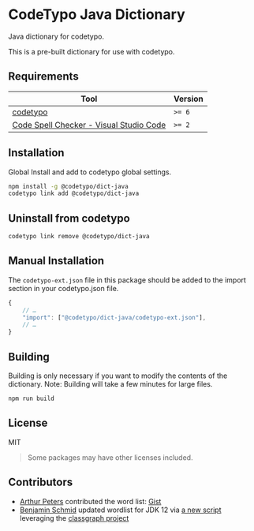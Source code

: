 # CodeTypo Java Dictionary

Java dictionary for codetypo.

This is a pre-built dictionary for use with codetypo.

## Requirements

| Tool                                                                                                                                 | Version |
| ------------------------------------------------------------------------------------------------------------------------------------ | ------- |
| [codetypo](https://github.com/khulnasoft/codetypo)                                                                               | `>= 6`  |
| [Code Spell Checker - Visual Studio Code](https://marketplace.visualstudio.com/items?itemName=streetsidesoftware.code-spell-checker) | `>= 2`  |

## Installation

Global Install and add to codetypo global settings.

```sh
npm install -g @codetypo/dict-java
codetypo link add @codetypo/dict-java
```

## Uninstall from codetypo

```sh
codetypo link remove @codetypo/dict-java
```

## Manual Installation

The `codetypo-ext.json` file in this package should be added to the import section in your codetypo.json file.

```javascript
{
    // …
    "import": ["@codetypo/dict-java/codetypo-ext.json"],
    // …
}
```

## Building

Building is only necessary if you want to modify the contents of the dictionary. Note: Building will take a few minutes for large files.

```sh
npm run build
```

## License

MIT

> Some packages may have other licenses included.

## Contributors

- [Arthur Peters](https://github.com/arthurp) contributed the word list: [Gist](https://gist.github.com/arthurp/91963552130d42a11cf7dc1ad1967c5b)
- [Benjamin Schmid](https://twitter.com/bentolor) updated wordlist for
  JDK 12 via
  [a new script](https://github.com/bentolor/jdk9-module-enumerator)
  leveraging the [classgraph project](https://github.com/classgraph/classgraph)
